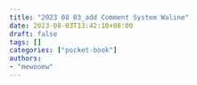 ```yaml
---
title: "2023 08 03_add Comment System Waline"
date: 2023-08-03T13:42:10+08:00
draft: false
tags: []
categories: ["pocket-book"]
authors:
- "mewooew"
---
```


